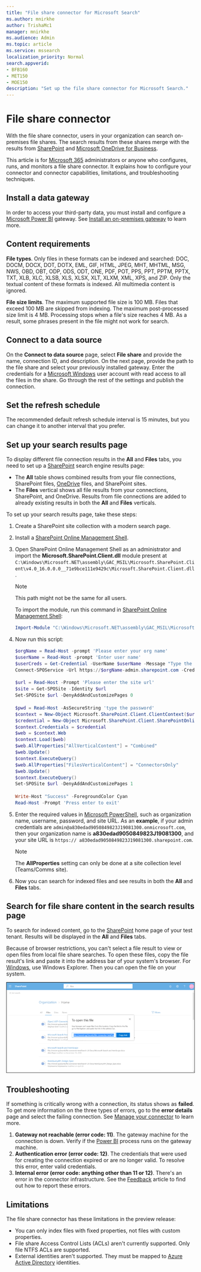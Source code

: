 ```yaml
---
title: "File share connector for Microsoft Search"
ms.author: mnirkhe
author: TrishaMc1
manager: mnirkhe
ms.audience: Admin
ms.topic: article
ms.service: mssearch
localization_priority: Normal
search.appverid:
- BFB160
- MET150
- MOE150
description: "Set up the file share connector for Microsoft Search."
---
```


# File share connector

With the file share connector, users in your organization can search on-premises file shares. The search results from these shares merge with the results from [SharePoint](http://sharepoint.com/) and [Microsoft OneDrive for Business](https://onedrive.live.com/about/business/).

This article is for [Microsoft 365](https://www.microsoft.com/microsoft-365) administrators or anyone who configures, runs, and monitors a file share connector. It explains how to configure your connector and connector capabilities, limitations, and troubleshooting techniques.

## Install a data gateway
In order to access your third-party data, you must install and configure a [Microsoft Power BI](https://msit.powerbi.com/) gateway. See [Install an on-premises gateway](https://docs.microsoft.com/data-integration/gateway/service-gateway-install) to learn more.  

## Content requirements
**File types**. Only files in these formats can be indexed and searched: DOC, DOCM, DOCX, DOT, DOTX, EML, GIF, HTML, JPEG, MHT, MHTML, MSG, NWS, OBD, OBT, ODP, ODS, ODT, ONE, PDF, POT, PPS, PPT, PPTM, PPTX, TXT, XLB, XLC, XLSB, XLS, XLSX, XLT, XLXM, XML, XPS, and ZIP. Only the textual content of these formats is indexed. All multimedia content is ignored.
 
**File size limits**. The maximum supported file size is 100 MB. Files that exceed 100 MB are skipped from indexing. The maximum post-processed size limit is 4 MB. Processing stops when a file's size reaches 4 MB. As a result, some phrases present in the file might not work for search.

## Connect to a data source
On the **Connect to data source** page, select **File share** and provide the name, connection ID, and description. On the next page, provide the path to the file share and select your previously installed gateway. Enter the credentials for a [Microsoft Windows](https://microsoft.com/windows) user account with read access to all the files in the share. Go through the rest of the settings and publish the connection.

## Set the refresh schedule
The recommended default refresh schedule interval is 15 minutes, but you can change it to another interval that you prefer.

## Set up your search results page
To display different file connection results in the **All** and **Files** tabs, you need to set up a [SharePoint](http://sharepoint.com/) search engine results page:
- The **All** table shows combined results from your file connections, SharePoint files, [OneDrive](https://onedrive.live.com/about/business/) files, and SharePoint sites. 
- The **Files** vertical shows all file results from your connections, SharePoint, and OneDrive.
Results from file connections are added to already existing results in both the **All** and **Files** verticals.

To set up your search results page, take these steps:
1. Create a SharePoint site collection with a modern search page.

2. Install a [SharePoint Online Management Shell](https://www.microsoft.com/download/details.aspx?id=35588).

3. Open SharePoint Online Management Shell as an administrator and import the **Microsoft.SharePoint.Client.dll** module present at `C:\Windows\Microsoft.NET\assembly\GAC_MSIL\Microsoft.SharePoint.Client\v4.0_16.0.0.0__71e9bce111e9429c\Microsoft.SharePoint.Client.dll`.

   > [!NOTE]
   > This path might not be the same for all users.

   To import the module, run this command in [SharePoint Online Management Shell](https://www.microsoft.com/download/details.aspx?id=35588):

   ```powershell
   Import-Module "C:\Windows\Microsoft.NET\assembly\GAC_MSIL\Microsoft.SharePoint.Client\v4.0_16.0.0.0__71e9bce111e9429c\Microsoft.SharePoint.Client.dll" 
   ```

4. Now run this script:

   ```powershell
   $orgName = Read-Host -prompt 'Please enter your org name'
   $userName = Read-Host -prompt 'Enter user name'
   $userCreds = Get-Credential -UserName $userName -Message "Type the password"
   Connect-SPOService -Url https://$orgName-admin.sharepoint.com -Credential $userCreds
   
   $url = Read-Host -Prompt 'Please enter the site url'
   $site = Get-SPOSite -Identity $url
   Set-SPOSite $url -DenyAddAndCustomizePages 0
   
   $pwd = Read-Host -AsSecureString 'type the password'
   $context = New-Object Microsoft.SharePoint.Client.ClientContext($url)
   $credential = New-Object Microsoft.SharePoint.Client.SharePointOnlineCredentials($userName, $pwd)
   $context.Credentials = $credential
   $web = $context.Web
   $context.Load($web)
   $web.AllProperties["AllVerticalContent"] = "Combined"
   $web.Update()
   $context.ExecuteQuery()
   $web.AllProperties["FilesVerticalContent"] = "ConnectorsOnly"
   $web.Update()
   $context.ExecuteQuery()
   Set-SPOSite $url -DenyAddAndCustomizePages 1
   
   Write-Host "Success" -ForegroundColor Cyan
   Read-Host -Prompt 'Press enter to exit'
   ```
   
5. Enter the required values in [Microsoft PowerShell](https://microsoft.com/powershell), such as organization name, username, password, and site URL. As an **example**, if your admin credentials are `admin@a830edad9050849823J19081300.onmicrosoft.com`, then your organization name is **a830edad9050849823J19081300**, and your site URL is `https:// a830edad9050849823J19081300.sharepoint.com`.

   > [!NOTE]
   > The **AllProperties** setting can only be done at a site collection level (Teams/Comms site).

6. Now you can search for indexed files and see results in both the **All** and **Files** tabs.

## Search for file share content in the search results page
To search for indexed content, go to the [SharePoint](http://sharepoint.com/) home page of your test tenant. Results will be displayed in the **All** and **Files** tabs.

Because of browser restrictions, you can't select a file result to view or open files from local file share searches. To open these files, copy the file result's link and paste it into the address bar of your system's browser. For [Windows](https://microsoft.com/windows), use Windows Explorer. Then you can open the file on your system.

![SharePoint search with the copy link dialog box open.](media/fileshare-search.png)

## Troubleshooting
If something is critically wrong with a connection, its status shows as **failed**. To get more information on the three types of errors, go to the **error details** page and select the failing connection. See [Manage your connector](manage-connector.md) to learn more.
1. **Gateway not reachable (error code: 11)**. The gateway machine for the connection is down. Verify if the [Power BI](https://msit.powerbi.com/) process runs on the gateway machine.
2. **Authentication error (error code: 12)**. The credentials that were used for creating the connection expired or are no longer valid. To resolve this error, enter valid credentials.
3. **Internal error (error code: anything other than 11 or 12)**. There's an error in the connector infrastructure. See the [Feedback](connectors-feedback.md) article to find out how to report these errors.

## Limitations
The file share connector has these limitations in the preview release:
* You can only index files with fixed properties, not files with custom properties.
* File share Access Control Lists (ACLs) aren't currently supported. Only file NTFS ACLs are supported.
* External identities aren't supported. They must be mapped to [Azure Active Directory](https://docs.microsoft.com/azure/active-directory/) identities.
